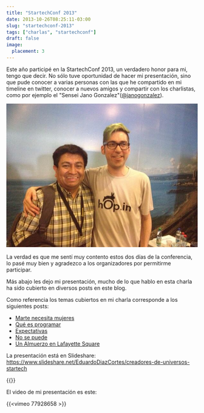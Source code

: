 ```yaml
---
title: "StartechConf 2013"
date: 2013-10-26T08:25:11-03:00
slug: "startechconf-2013"
tags: ["charlas", "startechconf"]
draft: false
image:
  placement: 3
---
```


Este año participé en la StartechConf 2013, un verdadero honor para mi,
tengo que decir. No sólo tuve oportunidad de hacer mi presentación, sino
que pude conocer a varias personas con las que he compartido en mi
timeline en twitter, conocer a nuevos amigos y compartir con los
charlistas, como por ejemplo el "Sensei Jano Gonzalez"([\@janogonzalez](https://twitter.com/janogonzalez)).

![](senseijano.jpg)

La verdad es que me sentí muy contento estos dos días de la conferencia,
lo pasé muy bien y agradezco a los organizadores por permitirme
participar.

Más abajo les dejo mi presentación, mucho de lo que hablo en esta charla
ha sido cubierto en diversos posts en este blog.

Como referencia los temas cubiertos en mi charla corresponde a los
siguientes posts:

-   [Marte necesita mujeres](/blog/2013/09/marte-necesita-mujeres.html)
-   [Qué es programar](/blog/2012/05/que-es-programar.html)
-   [Expectativas](/blog/2013/03/expectativas.html)
-   [No se puede](/blog/2013/08/no-se-puede.html)
-   [Un Almuerzo en Lafayette Square](/blog/2012/03/un-almuerzo-en-lafayette-square.html)

La presentación está en Slideshare:
<https://www.slideshare.net/EduardoDiazCortes/creadores-de-universos-startech>

{{<slideshare id="27619445">}}

El video de mi presentación es este:

{{<vimeo 77928658 >}}
